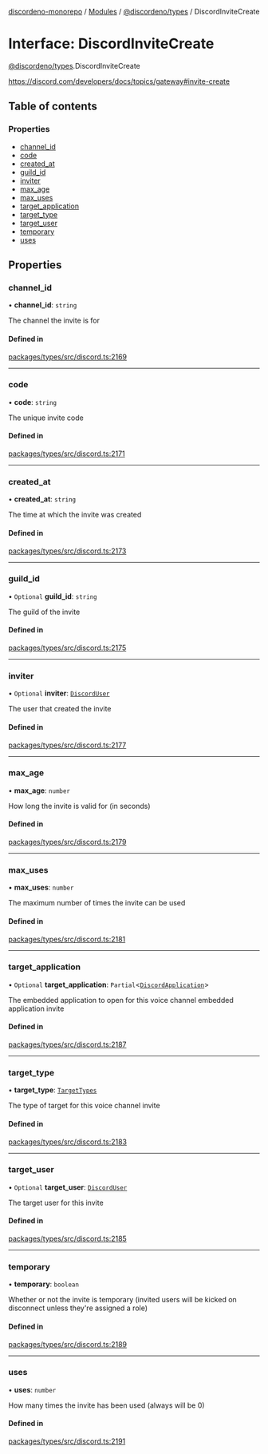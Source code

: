 [discordeno-monorepo](../README.md) / [Modules](../modules.md) / [@discordeno/types](../modules/discordeno_types.md) / DiscordInviteCreate

# Interface: DiscordInviteCreate

[@discordeno/types](../modules/discordeno_types.md).DiscordInviteCreate

https://discord.com/developers/docs/topics/gateway#invite-create

## Table of contents

### Properties

- [channel_id](discordeno_types.DiscordInviteCreate.md#channel_id)
- [code](discordeno_types.DiscordInviteCreate.md#code)
- [created_at](discordeno_types.DiscordInviteCreate.md#created_at)
- [guild_id](discordeno_types.DiscordInviteCreate.md#guild_id)
- [inviter](discordeno_types.DiscordInviteCreate.md#inviter)
- [max_age](discordeno_types.DiscordInviteCreate.md#max_age)
- [max_uses](discordeno_types.DiscordInviteCreate.md#max_uses)
- [target_application](discordeno_types.DiscordInviteCreate.md#target_application)
- [target_type](discordeno_types.DiscordInviteCreate.md#target_type)
- [target_user](discordeno_types.DiscordInviteCreate.md#target_user)
- [temporary](discordeno_types.DiscordInviteCreate.md#temporary)
- [uses](discordeno_types.DiscordInviteCreate.md#uses)

## Properties

### channel_id

• **channel_id**: `string`

The channel the invite is for

#### Defined in

[packages/types/src/discord.ts:2169](https://github.com/deepsarda/discordeno/blob/c6dc30bb/packages/types/src/discord.ts#L2169)

---

### code

• **code**: `string`

The unique invite code

#### Defined in

[packages/types/src/discord.ts:2171](https://github.com/deepsarda/discordeno/blob/c6dc30bb/packages/types/src/discord.ts#L2171)

---

### created_at

• **created_at**: `string`

The time at which the invite was created

#### Defined in

[packages/types/src/discord.ts:2173](https://github.com/deepsarda/discordeno/blob/c6dc30bb/packages/types/src/discord.ts#L2173)

---

### guild_id

• `Optional` **guild_id**: `string`

The guild of the invite

#### Defined in

[packages/types/src/discord.ts:2175](https://github.com/deepsarda/discordeno/blob/c6dc30bb/packages/types/src/discord.ts#L2175)

---

### inviter

• `Optional` **inviter**: [`DiscordUser`](discordeno_types.DiscordUser.md)

The user that created the invite

#### Defined in

[packages/types/src/discord.ts:2177](https://github.com/deepsarda/discordeno/blob/c6dc30bb/packages/types/src/discord.ts#L2177)

---

### max_age

• **max_age**: `number`

How long the invite is valid for (in seconds)

#### Defined in

[packages/types/src/discord.ts:2179](https://github.com/deepsarda/discordeno/blob/c6dc30bb/packages/types/src/discord.ts#L2179)

---

### max_uses

• **max_uses**: `number`

The maximum number of times the invite can be used

#### Defined in

[packages/types/src/discord.ts:2181](https://github.com/deepsarda/discordeno/blob/c6dc30bb/packages/types/src/discord.ts#L2181)

---

### target_application

• `Optional` **target_application**: `Partial`<[`DiscordApplication`](discordeno_types.DiscordApplication.md)\>

The embedded application to open for this voice channel embedded application invite

#### Defined in

[packages/types/src/discord.ts:2187](https://github.com/deepsarda/discordeno/blob/c6dc30bb/packages/types/src/discord.ts#L2187)

---

### target_type

• **target_type**: [`TargetTypes`](../enums/discordeno_types.TargetTypes.md)

The type of target for this voice channel invite

#### Defined in

[packages/types/src/discord.ts:2183](https://github.com/deepsarda/discordeno/blob/c6dc30bb/packages/types/src/discord.ts#L2183)

---

### target_user

• `Optional` **target_user**: [`DiscordUser`](discordeno_types.DiscordUser.md)

The target user for this invite

#### Defined in

[packages/types/src/discord.ts:2185](https://github.com/deepsarda/discordeno/blob/c6dc30bb/packages/types/src/discord.ts#L2185)

---

### temporary

• **temporary**: `boolean`

Whether or not the invite is temporary (invited users will be kicked on disconnect unless they're assigned a role)

#### Defined in

[packages/types/src/discord.ts:2189](https://github.com/deepsarda/discordeno/blob/c6dc30bb/packages/types/src/discord.ts#L2189)

---

### uses

• **uses**: `number`

How many times the invite has been used (always will be 0)

#### Defined in

[packages/types/src/discord.ts:2191](https://github.com/deepsarda/discordeno/blob/c6dc30bb/packages/types/src/discord.ts#L2191)
